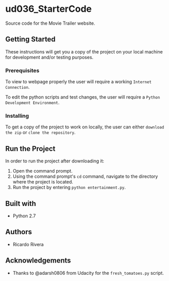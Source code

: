 # ud036_StarterCode
Source code for the Movie Trailer website.

## Getting Started
These instructions will get you a copy of the project on your local machine for development and/or testing purposes.

### Prerequisites
To view to webpage properly the user will require a working `Internet Connection`. 

To edit the python scripts and test changes, the user will require a `Python Development Environment`. 

### Installing
To get a copy of the project to work on locally, the user can either `download the zip` or `clone the repository`.

## Run the Project
In order to run the project after downloading it:
1) Open the command prompt.
2) Using the command prompt's `cd` command, navigate to the directory where the project is located.
3) Run the project by entering `python entertainment.py`.

## Built with
* Python 2.7 

## Authors
* Ricardo Rivera

## Acknowledgements
*  Thanks to @adarsh0806 from Udacity for the `fresh_tomatoes.py` script.  

